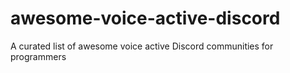 # awesome-voice-active-discord
A curated list of awesome voice active Discord communities for programmers
